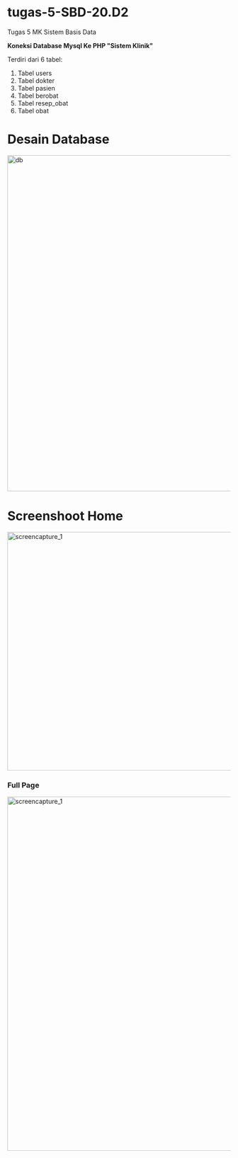 # tugas-5-SBD-20.D2
Tugas 5 MK Sistem Basis Data  

**Koneksi Database Mysql Ke PHP "Sistem Klinik"**

Terdiri dari 6 tabel:
  1. Tabel users
  2. Tabel dokter
  3. Tabel pasien
  4. Tabel berobat
  5. Tabel resep_obat
  6. Tabel obat

# Desain Database
<img width="759" alt="db" src="https://user-images.githubusercontent.com/69449808/170464816-e1e002aa-dbf6-49a8-b27f-71d35b4c3e05.png">

# Screenshoot Home
<img width="539" alt="screencapture_1" src="https://user-images.githubusercontent.com/69449808/170464956-8139854b-63e2-4f65-9f9f-ac042790a81c.png">

### Full Page ###
<img width="800" alt="screencapture_1" src="https://user-images.githubusercontent.com/69449808/170467832-81129051-71fc-464b-8a95-561f60da1138.png">
